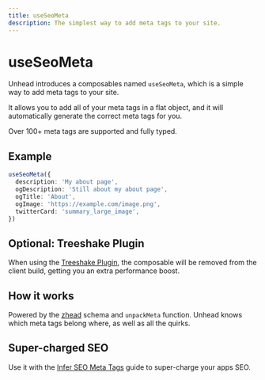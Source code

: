 ```yaml
---
title: useSeoMeta
description: The simplest way to add meta tags to your site.
---
```


# useSeoMeta

Unhead introduces a composables named `useSeoMeta`, which is a simple way to add meta tags to your site.

It allows you to add all of your meta tags in a flat object, and it will automatically generate the correct meta tags for you.

Over 100+ meta tags are supported and fully typed.


## Example

```ts
useSeoMeta({
  description: 'My about page',
  ogDescription: 'Still about my about page',
  ogTitle: 'About',
  ogImage: 'https://example.com/image.png',
  twitterCard: 'summary_large_image',
})
```

## Optional: Treeshake Plugin

When using the [Treeshake Plugin](/guide/getting-started/treeshake-plugin), the composable will be removed from the client build, getting you an extra performance boost.

## How it works

Powered by the [zhead](https://github.com/harlan-zw/zhead) schema and `unpackMeta` function. Unhead knows which meta tags belong where, as well
as all the quirks.

## Super-charged SEO

Use it with the [Infer SEO Meta Tags](/guide/recipes/infer-seo-meta-tags) guide to super-charge your apps SEO.
